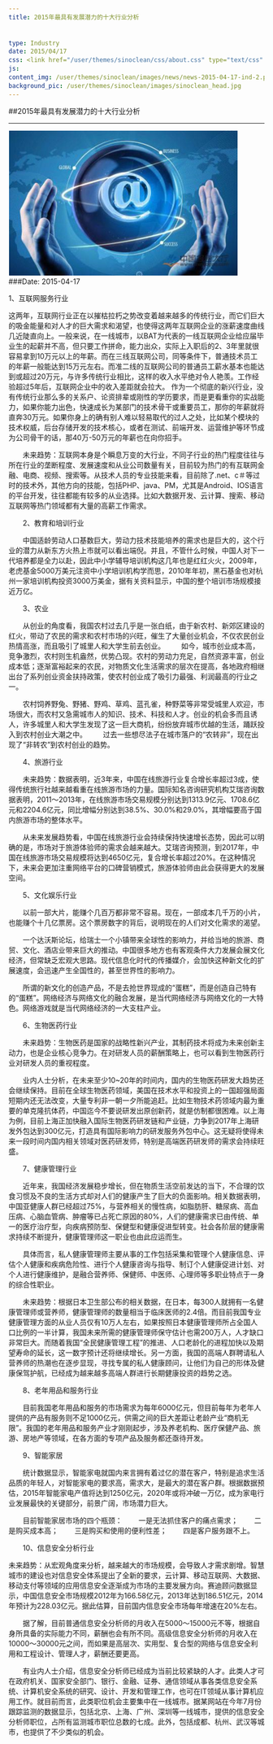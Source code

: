 ```yaml
---
title: 2015年最具有发展潜力的十大行业分析


type: Industry
date: 2015/04/17
css: <link href="/user/themes/sinoclean/css/about.css" type="text/css" rel="stylesheet" />
js:
content_img: /user/themes/sinoclean/images/news/news-2015-04-17-ind-2.png
background_pic: /user/themes/sinoclean/images/sinoclean_head.jpg
---
```


##2015年最具有发展潜力的十大行业分析

---



![News1](/user/themes/sinoclean/images/news/news-2015-04-17-ind-2.png)
###Date: 2015-04-17

1、互联网服务行业

 这两年，互联网行业正在以摧枯拉朽之势改变着越来越多的传统行业，而它们巨大的吸金能量和对人才的巨大需求和渴望，也使得这两年互联网企业的涨薪速度曲线几近陡直向上。一般来说，在一线城市，以BAT为代表的一线互联网企业给应届毕业生的起薪并不高，但只要工作拼命，能力出众，实际上入职后的2、3年里就很容易拿到10万元以上的年薪。而在三线互联网公司，同等条件下，普通技术员工的年薪一般能达到15万元左右。而准二线的互联网公司的普通员工薪水基本也能达到或超过20万元，与许多传统行业相比，这样的收入水平绝对令人艳羡。工作经验超过5年后，互联网企业中的收入差距就会拉大。
 作为一个彻底的新兴行业，没有传统行业那么多的关系户、论资排辈或刚性的学历要求，而是更看重你的实战能力，如果你能力出色，快速成长为某部门的技术骨干或重要员工，那你的年薪就将直奔30万元。如果你身上的确有别人难以轻易取代的过人之处，比如某个模块的技术权威，后台存储开发的技术核心，或者在测试、前端开发、运营维护等环节成为公司骨干的话，那40万-50万元的年薪也在向你招手。  

　　未来趋势：互联网本身是个瞬息万变的大行业，不同子行业的热门程度往往与所在行业的垄断程度、发展速度和从业公司数量有关，目前较为热门的有互联网金融、电商、视频、搜索等。从技术人员的专业技能来看，目前除了.net、c＃等过时的技术外，其他方向的技能，包括PHP、java、PM，尤其是Android、IOS语言的平台开发，往往都能有较多的从业选择。比如大数据开发、云计算、搜索、移动互联网等热门领域都有大量的高薪工作需求。

　　2、教育和培训行业

　　中国适龄劳动人口基数巨大，劳动力技术技能培养的需求也是巨大的，这个行业的潜力从新东方火热上市就可以看出端倪。并且，不管什么时候，中国人对下一代培养都是全力以赴，因此中小学辅导培训机构这几年也是红红火火，2009年，老虎基金5000万美元注资中小学培训机构学而思，2010年年初，黑石基金也对杭州一家培训机构投资3000万美金，据有关资料显示，中国的整个培训市场规模接近万亿。

　　3、农业

　　从创业的角度看，我国农村过去几乎是一张白纸，由于新农村、新郊区建设的红火，带动了农民的需求和农村市场的兴旺，催生了大量创业机会，不仅农民创业热情高涨，而且吸引了城里人和大学生前去创业。
　　如今，城市创业成本高，竞争激烈，农村则生机盎然，优势凸现。农村的劳动力充足，自然资源丰富，创业成本低；逐渐富裕起来的农民，对物质文化生活需求的层次在提高，各地政府相继出台了系列创业资金扶持政策，使农村创业成了吸引力最强、利润最高的行业之一。

　　农村饲养野兔、野猪、野鸡、草鸡、蓝孔雀，种野菜等非常受城里人欢迎，市场很大，而农村又急需城市人的知识、技术、科技和人才。创业的机会多而且诱人，许多城里人和大学生发现了这一巨大商机，纷纷放弃城市优越的生活，踊跃投入到农村创业大潮之中。
　　过去一些想尽法子在城市落户的“农转非”，现在出现了“非转农”到农村创业的趋势。

　　4、旅游行业

　　未来趋势：数据表明，近3年来，中国在线旅游行业复合增长率超过3成，使得传统旅行社越来越看重在线旅游市场的力量。国际知名咨询研究机构艾瑞咨询数据表明，2011～2013年，在线旅游市场交易规模分别达到1313.9亿元、1708.6亿元和2204.6亿元，同比增幅分别达到38.5%、30.0%和29.0%，其增幅要高于国内旅游市场的整体水平。

　　从未来发展趋势看，中国在线旅游行业会持续保持快速增长态势，因此可以明确的是，市场对于旅游体验师的需求会越来越大。艾瑞咨询预测，到2017年，中国在线旅游市场交易规模将达到4650亿元，复合增长率超过20%。在这种情况下，未来会更加注重网络平台的口碑营销模式，旅游体验师由此会获得更大的发展空间。

　　5、文化娱乐行业

　　以前一部大片，能赚个几百万都非常不容易。现在，一部成本几千万的小片，也能赚个十几亿票房。这个票房数字的背后，说明现在的人们对文化需求的渴望。

　　一个达沃斯论坛，给瑞士一个小镇带来全球性的影响力，并给当地的旅游、商贸、文化、酒店业带来巨大的推动。中国很多地方也有客观条件大力发展会展文化经济，但常缺乏宏观大思路。现代信息化时代的传播媒介，会加快这种新文化的扩展速度，会迅速产生全国性的，甚至世界性的影响力。

　　所谓的新文化的创造产品，不是去抢世界现成的“蛋糕”，而是创造自己特有的“蛋糕”。网络经济与网络文化的融合发展，是当代网络经济与网络文化的一大特色。网络游戏就是当代网络经济的一大支柱产业。

　　6、生物医药行业

　　未来趋势：生物医药是国家的战略性新兴产业，其制药技术将成为未来创新主动力，也是企业核心竞争力。在对研发人员的薪酬策略上，也可以看到生物医药行业对研发人员的重视程度。

　　业内人士分析，在未来至少10~20年的时间内，国内的生物医药研发大趋势还会继续保持。目前在全球生物医药领域，美国在技术水平和投资上的一国超强局面短期内还无法改变，大量专利非一朝一夕所能追赶。比如生物技术药领域内最为重要的单克隆抗体药，中国迄今不要说研发出原创新药，就是仿制都很困难。以上海为例，目前上海正加快融入国际生物医药研发链和产业链，力争到2017年上海研发外包达到300亿元，打造具有国际影响力的研发服务外包中心。这无疑将使得未来一段时间内国内相关领域对医药研发师，特别是高端医药研发师的需求会持续旺盛。

　　7、健康管理行业

　　近年来，我国经济发展稳步增长，但在物质生活空前发达的当下，不合理的饮食习惯及不良的生活方式却对人们的健康产生了巨大的负面影响。相关数据表明，中国亚健康人群已经超过75%，与营养相关的慢性病，如脂肪肝、糖尿病、高血压病、心脑血管病、肿瘤等已占死亡原因的80%，人们的健康需求已由传统、单一的医疗治疗型，向疾病预防型、保健型和健康促进型转变。社会各阶层的健康需求持续不断提升，健康管理师这一职业也由此应运而生。

　　具体而言，私人健康管理师主要从事的工作包括采集和管理个人健康信息、评估个人健康和疾病危险性、进行个人健康咨询与指导、制订个人健康促进计划、对个人进行健康维护，是融合营养师、保健师、中医师、心理师等多职业特点于一身的综合性职业。

　　未来趋势：根据日本卫生部公布的相关数据，在日本，每300人就拥有一名健康管理师或营养师，健康管理师的数量相当于临床医师的2.4倍。而目前我国专业健康管理方面的从业人员仅有10万人左右，如果按照日本健康管理师所占全国人口比例的一半计算，我国未来所需的健康管理师保守估计也需200万人，人才缺口非常巨大。而随着我国“全民健康管理工程”的推进、人口老龄化的进程加快以及期望寿命的延长，这一数字预计还将继续增长。另一方面，我国的高端人群聘请私人营养师的热潮也在逐步显现，寻找专属的私人健康顾问，让他们为自己的形体及健康保驾护航，已经成为越来越多高端人群进行长期健康投资的趋势之选。

　　8、老年用品和服务行业

　　目前我国老年用品和服务的市场需求为每年6000亿元，但目前每年为老年人提供的产品有服务则不足1000亿元，供需之间的巨大差距让老龄产业“商机无限”。我国的老年用品和服务产业才刚刚起步，涉及养老机构、医疗保健产品、旅游、房地产等领域，在各方面的专项产品及服务都还亟待开发。

　　9、智能家居

　　统计数据显示，智能家电就国内来言拥有着过亿的潜在客户，特别是追求生活品质的年轻人，对智能家电的要求高，需求大，是最大的潜在客户群。根据数据预估，2015年智能家电产值将达到1250亿元，2020年或将冲破一万亿，成为家电行业发展最快的关键部分，前景广阔，市场潜力巨大。

　　目前智能家居市场的四个瓶颈：
　　一是无法抓住客户的痛点需求；
　　二是购买成本高；
　　三是购买和使用的便利性差；
　　四是客户服务跟不上。

　　10、信息安全分析行业

 未来趋势：从宏观角度来分析，越来越大的市场规模，会导致人才需求剧增。智慧城市的建设也对信息安全体系提出了全新的要求，云计算、移动互联网、大数据、移动支付等领域的应用信息安全逐渐成为市场的主要发展方向。赛迪顾问数据显示，中国信息安全市场规模2012年为166.58亿元，2013年达到186.51亿元，2014年预计为228.03亿元。据此估算，目前国内信息安全市场每年增速在20%左右。  

　　据了解，目前普通信息安全分析师的月收入在5000～15000元不等，根据自身所具备的实际能力不同，薪酬也会有所不同。高级信息安全分析师的月收入在10000～30000元之间，而如果是高层次、实用型、复合型的网络与信息安全利用和工程设计、管理人才，薪酬还要更高。

　　有业内人士介绍，信息安全分析师已经成为当前比较紧缺的人才。此类人才可在政府机关、国家安全部门、银行、金融、证券、通信领域从事各类信息安全系统、计算机安全系统的研究、设计、开发和管理工作，也可在IT领域从事计算机应用工作。就目前而言，此类职位机会主要集中在一线城市。据某网站在今年7月份跟踪监测的数据显示，包括北京、上海、广州、深圳等一线城市，提供的信息安全分析师职位，占所有监测城市职位总数的七成。此外，包括成都、杭州、武汉等城市，也提供了不少类似的机会。
